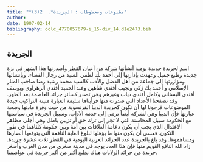 ```yaml
---
title: "*مطبوعات ومخطوطات : الجريدة*.  2(3)"
author: 
date: 1907-02-14
bibliography: oclc_4770057679-i_15-div_14.d1e2473.bib
---
```




##  الجريدة 


 اسم لجريدة جديدة يومية أنشأتها شركة من أعيان القطر وأصدرتها هذا الشهر في بزة جديدة وطبع جميل وعهدت بإدارتها إلى أحمد بك لطفي السيد من رجال القضاء، وبإنشائها ومؤازرتها إلى جماعة من أهل الفضل والأدب كالسيد محمد   رشيد رضا صاحب المنار الإسلامي و  أحمد  بك  زكي  ونجيب أفندي شاهين وعبد الحميد أفندي الزهراوي ويوسف أفندي البستاني وكامل أفندي دياب وغيرهم وهي تصدر كسائر جرائد العاصمة بعد الظهر. وقد تصفحنا الأعداد التي صدرت منها فرأيناها سليمة العبارة متينة التراكيب جيدة الموضوعات فرجونا لها أن تكون كجريدة الديبا الفرنسوية من حيث وفرة مادتها وصحة   عبارتها فإن الديبا وهي لشركة أيضاً ترمي إلى خدمة الآداب. وسبيل الجريدة في سياستها مع الحكومة سبيل المحاسنة التي لا تجر إلى ترك حق أو تزيين باطل وهي أجلى مظاهر الاعتدال الذي يجب أن يكون دعامة العلاقات بين أمة وبين حكومة كلتاهما في طور التكون. فعسى أن يكون منها ما يؤهلها لبلوغ الغاية النافعة التي يتوقعها أنصارها ومساهموها. وقد بلغ بالجريدة عدد الجرائد العربية اليومية في القطر  ثلاث  عشرة  جريدة. زاد الله النافع القويم منها فإن هذا العدد يوجد في مدينة صغرى من مدن الغرب وأصغر جريدة من جرائد الولايات هناك تطبع أكثر من أكبر جريدة في عواصمنا. 
